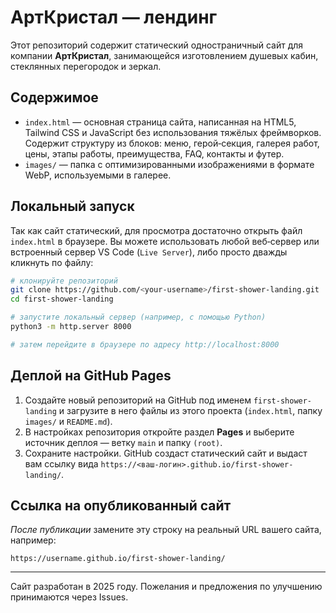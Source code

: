 # АртКристал — лендинг

Этот репозиторий содержит статический одностраничный сайт для компании **АртКристал**, занимающейся изготовлением душевых кабин, стеклянных перегородок и зеркал.

## Содержимое

- `index.html` — основная страница сайта, написанная на HTML5, Tailwind CSS и JavaScript без использования тяжёлых фреймворков. Содержит структуру из блоков: меню, герой‑секция, галерея работ, цены, этапы работы, преимущества, FAQ, контакты и футер.
- `images/` — папка с оптимизированными изображениями в формате WebP, используемыми в галерее.

## Локальный запуск

Так как сайт статический, для просмотра достаточно открыть файл `index.html` в браузере. Вы можете использовать любой веб‑сервер или встроенный сервер VS Code (`Live Server`), либо просто дважды кликнуть по файлу:

```bash
# клонируйте репозиторий
git clone https://github.com/<your-username>/first-shower-landing.git
cd first-shower-landing

# запустите локальный сервер (например, с помощью Python)
python3 -m http.server 8000

# затем перейдите в браузере по адресу http://localhost:8000
```

## Деплой на GitHub Pages

1. Создайте новый репозиторий на GitHub под именем `first-shower-landing` и загрузите в него файлы из этого проекта (`index.html`, папку `images/` и `README.md`).
2. В настройках репозитория откройте раздел **Pages** и выберите источник деплоя — ветку `main` и папку `(root)`.
3. Сохраните настройки. GitHub создаст статический сайт и выдаст вам ссылку вида `https://<ваш‑логин>.github.io/first-shower-landing/`.

## Ссылка на опубликованный сайт

*После публикации* замените эту строку на реальный URL вашего сайта, например:

```
https://username.github.io/first-shower-landing/
```

---

Сайт разработан в 2025 году. Пожелания и предложения по улучшению принимаются через Issues.
